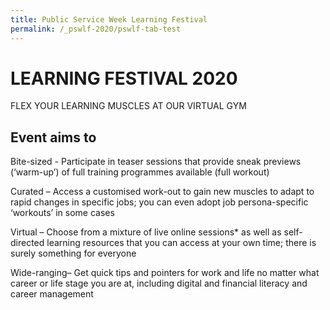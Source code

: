 ```yaml
---
title: Public Service Week Learning Festival
permalink: /_pswlf-2020/pswlf-tab-test
---
```

# LEARNING FESTIVAL 2020
FLEX YOUR LEARNING MUSCLES AT OUR VIRTUAL GYM 


## Event aims to

Bite-sized -  Participate in teaser sessions that provide sneak previews (‘warm-up’) of full training programmes available (full workout)

Curated –  Access a customised work-out to gain new muscles to adapt to rapid changes in specific jobs; you can even adopt job persona-specific ‘workouts’ in some cases

Virtual – Choose from a mixture of live online sessions* as well as self-directed learning resources that you can access at your own time; there is surely something for everyone

Wide-ranging– Get quick tips and pointers for work and life no matter what career or life stage you are at, including digital and financial literacy and career management

